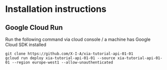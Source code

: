 # Installation instructions
## Google Cloud Run
Run the following command via cloud console / a machine has Google Cloud SDK installed
```
git clone https://github.com/X-I-A/xia-tutorial-api-01-01
gcloud run deploy xia-tutorial-api-01-01 --source xia-tutorial-api-01-01 --region europe-west1 --allow-unauthenticated
```